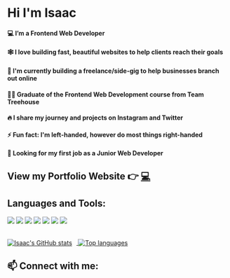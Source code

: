 <!--
**IsaacArnold/IsaacArnold** is a ✨ _special_ ✨ repository because its `README.md` (this file) appears on your GitHub profile.

Here are some ideas to get you started:

- 🔭 I’m currently working on ...
- 🌱 I’m currently learning ...
- 👯 I’m looking to collaborate on ...
- 🤔 I’m looking for help with ...
- 💬 Ask me about ...
- 📫 How to reach me: ...
- 😄 Pronouns: ...
- ⚡ Fun fact: ...
-->
<div align="left">
<h1>Hi I'm Isaac</h1>
  <div align="right" >
    <h4 align="left">💻 I’m a Frontend Web Developer</h4>
    <h4 align="left">🕸️ I love building fast, beautiful websites to help clients reach their goals</h4>
    <h4 align="left">🌱 I'm currently building a freelance/side-gig to help businesses branch out online</h4>
    <h4 align="left">👨‍🎓 Graduate of the Frontend Web Development course from Team Treehouse</h4>
    <h4 align="left">🔥 I share my journey and projects on Instagram and Twitter</h4>
    <h4 align="left">⚡ Fun fact: I'm left-handed, however do most things right-handed</h4>
    <h4 align="left">💼 Looking for my first job as a Junior Web Developer</h4>
  </div>
    
  ##
  ##  View my Portfolio Website 👉 [💻](https://isaacarnold.dev/)

## Languages and Tools:

![](https://img.shields.io/badge/HTML5-E34F26?style=for-the-badge&logo=html5&logoColor=white)
![](https://img.shields.io/badge/CSS3-1572B6?style=for-the-badge&logo=css3&logoColor=white)
![](https://img.shields.io/badge/Sass-CC6699?style=for-the-badge&logo=sass&logoColor=white)
![](https://img.shields.io/badge/JavaScript-323330?style=for-the-badge&logo=javascript&logoColor=F7DF1E)
![](https://img.shields.io/badge/React-20232A?style=for-the-badge&logo=react&logoColor=61DAFB)
![](https://img.shields.io/badge/Gatsby-663399?style=for-the-badge&logo=gatsby&logoColor=white)
![](https://img.shields.io/badge/shopify-8DB543?style=for-the-badge&logo=Shopify&logoColor=white)
<br/>
<br/>

  <a href="https://github.com/IsaacArnold">
    <img align="center" style="margin-right: 10px" src="https://github-readme-stats.vercel.app/api?username=IsaacArnold&count_private=true&show_icons=true&theme=synthwave&hide=stars" alt="Isaac's GitHub stats" />
  </a>
  
  <a href="https://github.com/IsaacArnold">
    <img align="center" src="https://github-readme-stats.vercel.app/api/top-langs/?username=IsaacArnold&layout=compact&theme=react" alt="Top languages" />
  </a>

## 📫 Connect with me:
![]()
</div>
